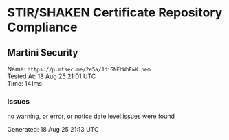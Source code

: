 # STIR/SHAKEN Certificate Repository Compliance

## Martini Security

Name: `https://p.mtsec.me/2e5a/JdiGNEbWhEwK.pem`\
Tested At: 18 Aug 25 21:01 UTC\
Time: 141ms

### Issues

no warning, or error, or notice date level issues were found

Generated: 18 Aug 25 21:13 UTC
